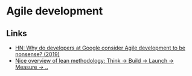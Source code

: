 # Agile development

## Links

- [HN: Why do developers at Google consider Agile development to be nonsense? (2019)](https://news.ycombinator.com/item?id=20600128)
- [Nice overview of lean methodology: Think -> Build -> Launch -> Measure -> ..](http://lucaorio.com/)
